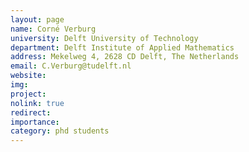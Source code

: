 ```yaml
---
layout: page
name: Corné Verburg
university: Delft University of Technology
department: Delft Institute of Applied Mathematics
address: Mekelweg 4, 2628 CD Delft, The Netherlands
email: C.Verburg@tudelft.nl
website:
img:
project:
nolink: true
redirect:
importance:
category: phd students
---
```

